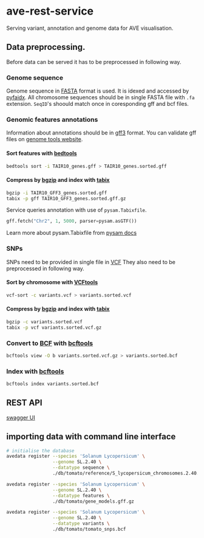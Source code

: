 # ave-rest-service
Serving variant, annotation and genome data for AVE visualisation.

## Data preprocessing.
Before data can be served it has to be preprocessed in following way.

### Genome sequence
Genome sequence in [FASTA](https://en.wikipedia.org/wiki/FASTA_format) format is used. It is idexed and accessed by
[pyfaidx](https://github.com/mdshw5/pyfaidx). All chromosome
sequences should be in single FASTA file with `.fa` extension.
`SeqID`'s shoould match once in coresponding gff and bcf files.

### Genomic features annotations
Information about annotations should be in [gff3](https://github.com/The-Sequence-Ontology/Specifications/blob/master/gff3.md)
format. You can validate gff files on [genome tools website](http://genometools.org/cgi-bin/gff3validator.cgi).

#### Sort features with [bedtools](https://bedtools.readthedocs.io/en/latest/)
```sh
bedtools sort -i TAIR10_genes.gff > TAIR10_genes.sorted.gff
```

#### Compress by [bgzip](http://www.htslib.org/doc/tabix.html) and index with [tabix](http://www.htslib.org/doc/tabix.html)
```sh
bgzip -i TAIR10_GFF3_genes.sorted.gff 
tabix -p gff TAIR10_GFF3_genes.sorted.gff.gz
```

Service queries annotation with use of `pysam.Tabixfile`.
```py
gff.fetch("Chr2", 1, 5000, parser=pysam.asGTF())
```
Learn more about pysam.Tabixfile from
[pysam docs](https://pysam.readthedocs.io/en/latest/index.html)

### SNPs
SNPs need to be provided in single file in [VCF](https://samtools.github.io/hts-specs/VCFv4.3.pdf)
They also need to be preprocessed in following way.

#### Sort by chromosome with [VCFtools](http://vcftools.sourceforge.net/perl_module.html)
```sh
vcf-sort -c variants.vcf > variants.sorted.vcf
```

#### Compress by [bgzip](http://www.htslib.org/doc/tabix.html) and index with [tabix](http://www.htslib.org/doc/tabix.html)
```sh
bgzip -c variants.sorted.vcf
tabix -p vcf variants.sorted.vcf.gz
```

### Convert to [BCF](https://samtools.github.io/hts-specs/BCFv2_qref.pdf) with [bcftools](https://samtools.github.io/bcftools/bcftools.html)
```sh
bcftools view -O b variants.sorted.vcf.gz > variants.sorted.bcf
```

### Index with [bcftools](https://samtools.github.io/bcftools/bcftools.html)
```sh
bcftools index variants.sorted.bcf
```

## REST API
[swagger UI](http://petstore.swagger.io/?url=https://raw.githubusercontent.com/nlesc-ave/ave-rest-service/master/swagger.yml)

## importing data with command line interface



```sh
# initialise the database
avedata register --species 'Solanum Lycopersicum' \
                 --genome SL.2.40 \
                 --datatype sequence \
                 ./db/tomato/reference/S_lycopersicum_chromosomes.2.40.fa

avedata register --species 'Solanum Lycopersicum' \
                 --genome SL.2.40 \
                 --datatype features \
                 ./db/tomato/gene_models.gff.gz

avedata register --species 'Solanum Lycopersicum' \
                 --genome SL.2.40 \
                 --datatype variants \
                 ./db/tomato/tomato_snps.bcf
```
